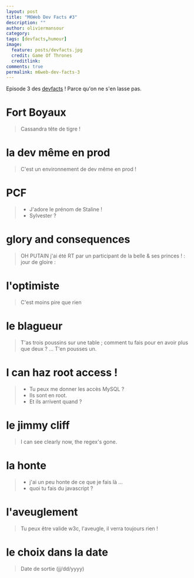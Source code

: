 ```yaml
---
layout: post
title: "M6Web Dev Facts #3"
description: ""
author: oliviermansour 
category: 
tags: [devfacts,humour]
image:
  feature: posts/devfacts.jpg
  credit: Game Of Thrones
  creditlink: 
comments: true  
permalink: m6web-dev-facts-3
---
```


Episode 3 des [devfacts](https://tech.m6web.fr/tag/devfacts/) ! Parce qu'on ne s'en lasse pas.


# Fort Boyaux

> Cassandra tête de tigre !


# la dev même en prod

> C'est un environnement de dev même en prod !


# PCF

> - J'adore le prénom de Staline !  
>  - Sylvester ?

 

#  glory and consequences

> OH PUTAIN j'ai été RT par un participant de la belle & ses princes ! : jour de gloire :

# l'optimiste

> C'est moins pire que rien

# le blagueur

> T'as trois poussins sur une table ; comment tu fais pour en avoir plus que deux ? ... T'en pousses un.


# I can haz root access !

> - Tu peux me donner les accès MySQL ?  
>  - Ils sont en root.  
>  - Et ils arrivent quand ?

# le jimmy cliff

> I can see clearly now, the regex's gone.

# la honte

> - j'ai un peu honte de ce que je fais là ...  
>  - quoi tu fais du javascript ?

# l'aveuglement

> Tu peux être valide w3c, l'aveugle, il verra toujours rien !


#  le choix dans la date

> Date de sortie (jj/dd/yyyy)



